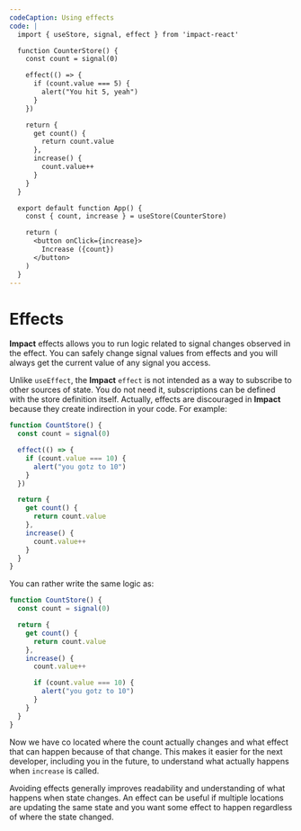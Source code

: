 ```yaml
---
codeCaption: Using effects
code: |
  import { useStore, signal, effect } from 'impact-react'

  function CounterStore() {
    const count = signal(0)

    effect(() => {
      if (count.value === 5) {
        alert("You hit 5, yeah")
      }
    })

    return {
      get count() {
        return count.value
      },
      increase() {
        count.value++
      }
    }
  }

  export default function App() {
    const { count, increase } = useStore(CounterStore)

    return (
      <button onClick={increase}>
        Increase ({count})
      </button>
    )
  }
---
```


# Effects

**Impact** effects allows you to run logic related to signal changes observed in the effect. You can safely change signal values from effects and you will always get the current value of any signal you access.

<ClientOnly>
 <Playground />
</ClientOnly>


Unlike `useEffect`, the **Impact** `effect` is not intended as a way to subscribe to other sources of state. You do not need it, subscriptions can be defined with the store definition itself. Actually, effects are discouraged in **Impact** because they create indirection in your code. For example:


```ts
function CountStore() {
  const count = signal(0)

  effect(() => {
    if (count.value === 10) {
      alert("you gotz to 10")
    }
  })

  return {
    get count() {
      return count.value
    },
    increase() {
      count.value++
    }
  }
}
```

You can rather write the same logic as:

```ts
function CountStore() {
  const count = signal(0)

  return {
    get count() {
      return count.value
    },
    increase() {
      count.value++

      if (count.value === 10) {
        alert("you gotz to 10")
      }
    }
  }
}
```

Now we have co located where the count actually changes and what effect that can happen because of that change. This makes it easier for the next developer, including you in the future, to understand what actually happens when `increase` is called.

Avoiding effects generally improves readability and understanding of what happens when state changes. An effect can be useful if multiple locations are updating the same state and you want some effect to happen regardless of where the state changed.